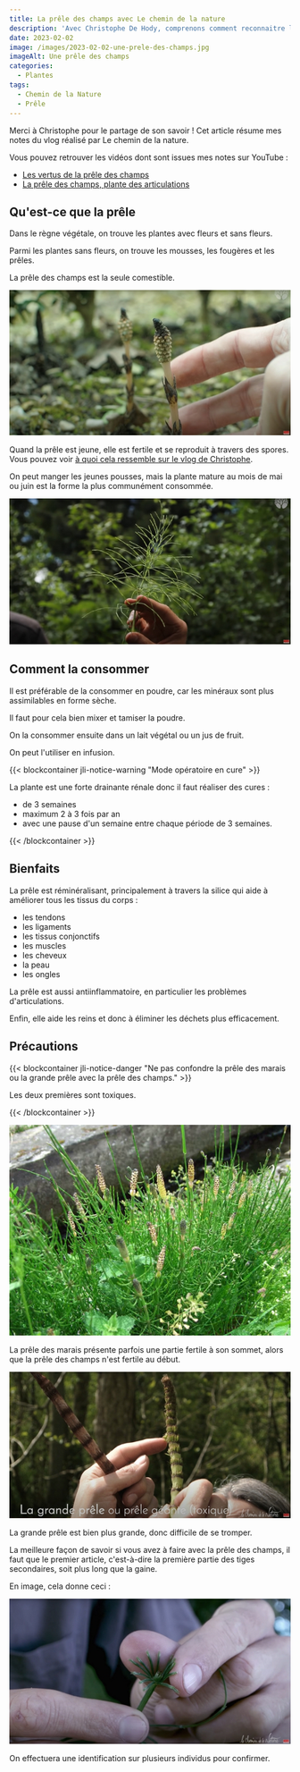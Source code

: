 ```yaml
---
title: La prêle des champs avec Le chemin de la nature
description: 'Avec Christophe De Hody, comprenons comment reconnaitre la prêle, comment la consommer et en quoi il peut nous être utile.'
date: 2023-02-02
image: /images/2023-02-02-une-prele-des-champs.jpg
imageAlt: Une prêle des champs
categories:
  - Plantes
tags:
  - Chemin de la Nature
  - Prêle
---
```


Merci à Christophe pour le partage de son savoir ! Cet article résume mes notes du vlog réalisé par Le chemin de la nature.

<!-- more -->

Vous pouvez retrouver les vidéos dont sont issues mes notes sur YouTube :

- [Les vertus de la prêle des champs](https://www.youtube.com/watch?v=-qG71xpKoSY)
- [La prêle des champs, plante des articulations](https://www.youtube.com/watch?v=VEJvF5w7xB4)

## Qu'est-ce que la prêle

Dans le règne végétale, on trouve les plantes avec fleurs et sans fleurs.

Parmi les plantes sans fleurs, on trouve les mousses, les fougères et les prêles.

La prêle des champs est la seule comestible.

![Jeune pousse de prêle des champs](images/jeune-pousse-de-prele-des-champs.jpg 'Crédits : image extraite du vlog de Christophe sur le Chemin de la Nature')

Quand la prêle est jeune, elle est fertile et se reproduit à travers des spores. Vous pouvez voir [à quoi cela ressemble sur le vlog de Christophe](https://youtu.be/-qG71xpKoSY?t=80).

On peut manger les jeunes pousses, mais la plante mature au mois de mai ou juin est la forme la plus communément consommée.

![Une prêle mature](images/prele-mature.jpg 'Crédits : image extraite du vlog de Christophe sur le Chemin de la Nature')

## Comment la consommer

Il est préférable de la consommer en poudre, car les minéraux sont plus assimilables en forme sèche.

Il faut pour cela bien mixer et tamiser la poudre.

On la consommer ensuite dans un lait végétal ou un jus de fruit.

On peut l'utiliser en infusion.

{{< blockcontainer jli-notice-warning "Mode opératoire en cure" >}}

La plante est une forte drainante rénale donc il faut réaliser des cures :

- de 3 semaines
- maximum 2 à 3 fois par an
- avec une pause d'un semaine entre chaque période de 3 semaines.

{{< /blockcontainer >}}

## Bienfaits

La prêle est réminéralisant, principalement à travers la silice qui aide à améliorer tous les tissus du corps :

- les tendons
- les ligaments
- les tissus conjonctifs
- les muscles
- les cheveux
- la peau
- les ongles

La prêle est aussi antiinflammatoire, en particulier les problèmes d'articulations.

Enfin, elle aide les reins et donc à éliminer les déchets plus efficacement.

## Précautions

{{< blockcontainer jli-notice-danger "Ne pas confondre la prêle des marais ou la grande prêle avec la prêle des champs." >}}

Les deux premières sont toxiques.

{{< /blockcontainer >}}

![prele-des-marais](images/prele-des-marais.webp 'Crédits : Application PictureThis sur https://www.picturethisai.com/fr/wiki/Equisetum_palustre.html')

La prêle des marais présente parfois une partie fertile à son sommet, alors que la prêle des champs n'est fertile au début.

![La tige de la grande prêle](images/grande-prele.jpg 'Crédits : image extraite du vlog de Christophe sur le Chemin de la Nature')

La grande prêle est bien plus grande, donc difficile de se tromper.

La meilleure façon de savoir si vous avez à faire avec la prêle des champs, il faut que le premier article, c'est-à-dire la première partie des tiges secondaires, soit plus long que la gaine.

En image, cela donne ceci :

![Le premier article est 2 fois plus long que la gaine](images/identification-prele-des-champs.jpg 'Crédits : image extraite du vlog de Christophe sur le Chemin de la Nature')

On effectuera une identification sur plusieurs individus pour confirmer.
